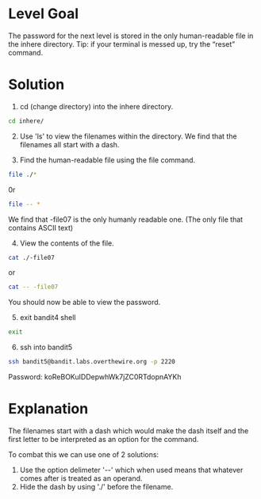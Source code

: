 # Level Goal

The password for the next level is stored in the only human-readable file in the inhere directory. Tip: if your terminal is messed up, try the “reset” command.

# Solution 

1. cd (change directory) into the inhere directory.
```Bash
cd inhere/
```

2. Use 'ls' to view the filenames within the directory.
We find that the filenames all start with a dash.

3. Find the human-readable file using the file command. 
```Bash
file ./*
```
0r
```Bash
file -- *
```
We find that -file07 is the only humanly readable one. (The only file that contains ASCII text)

4. View the contents of the file.
```Bash
cat ./-file07
```
or
```Bash
cat -- -file07
```
You should now be able to view the password.

5. exit bandit4 shell
```Bash
exit
```

6. ssh into bandit5
```Bash
ssh bandit5@bandit.labs.overthewire.org -p 2220
```
Password: koReBOKuIDDepwhWk7jZC0RTdopnAYKh

# Explanation
The filenames start with a dash which would make the dash itself and the first letter to be interpreted as an option for the command. 

To combat this we can use one of 2 solutions: 
1. Use the option delimeter '--' which when used means that whatever comes after is treated as an operand.
2. Hide the dash by using './' before the filename.
